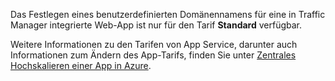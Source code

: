 Das Festlegen eines benutzerdefinierten Domänennamens für eine in Traffic Manager integrierte Web-App ist nur für den Tarif **Standard** verfügbar.  

Weitere Informationen zu den Tarifen von App Service, darunter auch Informationen zum Ändern des App-Tarifs, finden Sie unter [Zentrales Hochskalieren einer App in Azure](../articles/app-service/web-sites-scale.md).

